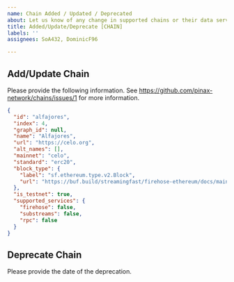 ```yaml
---
name: Chain Added / Updated / Deprecated
about: Let us know of any change in supported chains or their data services.
title: Added/Update/Deprecate [CHAIN]
labels: ''
assignees: SoA432, DominicF96

---
```


## Add/Update Chain

Please provide the following information. See https://github.com/pinax-network/chains/issues/1 for more information.

```json
{
  "id": "alfajores",
  "index": 4,
  "graph_id": null,
  "name": "Alfajores",
  "url": "https://celo.org",
  "alt_names": [],
  "mainnet": "celo",
  "standard": "erc20",
  "block_type": {
    "label": "sf.ethereum.type.v2.Block",
    "url": "https://buf.build/streamingfast/firehose-ethereum/docs/main:sf.ethereum.type.v2"
  },
  "is_testnet": true,
  "supported_services": {
    "firehose": false,
    "substreams": false,
    "rpc": false
  }
}
```

## Deprecate Chain

Please provide the date of the deprecation.
